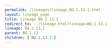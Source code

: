 ```yaml
---
permalink: /lineages/lineage_BQ.1.13.1.html
layout: lineage_page
title: Lineage BQ.1.13.1
redirect_to: ../lineage.html?lineage=BQ.1.13.1
lineage: BQ.1.13.1
parent: BQ.1.13
children: ['BQ.1.13.1']
---
```

